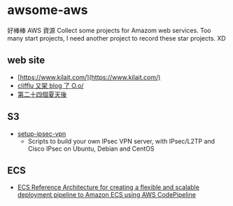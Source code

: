 # awsome-aws
好棒棒 AWS 資源
Collect some projects for Amazom web services.
Too many start projects, I need another project to record these star projects. XD

## web site
- [https://www.kilait.com/](https://www.kilait.com/)
- [clifflu 又架 blog 了 O.o/](https://blog.clifflu.net/)
- [第二十四個夏天後](http://blog.changyy.org/)

## S3
- [setup-ipsec-vpn](https://github.com/hwdsl2/setup-ipsec-vpn)
    - Scripts to build your own IPsec VPN server, with IPsec/L2TP and Cisco IPsec on Ubuntu, Debian and CentOS
    
## ECS
- [ECS Reference Architecture for creating a flexible and scalable deployment pipeline to Amazon ECS using AWS CodePipeline](https://github.com/awslabs/ecs-refarch-continuous-deployment)

